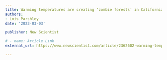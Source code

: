 ```yaml
---
title: Warming temperatures are creating ‘zombie forests’ in California.
authors:
- Lois Parshley
date: '2023-03-03'

publisher: New Scientist

# - name: Article Link
external_url: https://www.newscientist.com/article/2362602-warming-temperatures-are-creating-zombie-forests-in-california

---
```

